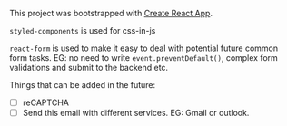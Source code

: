 This project was bootstrapped with [Create React App](https://github.com/facebookincubator/create-react-app).

`styled-components` is used for css-in-js

`react-form` is used to make it easy to deal with potential future common form tasks. EG: no need to write `event.preventDefault()`, complex form validations and submit to the backend etc.

Things that can be added in the future:

- [ ] reCAPTCHA
- [ ] Send this email with different services. EG: Gmail or outlook.
